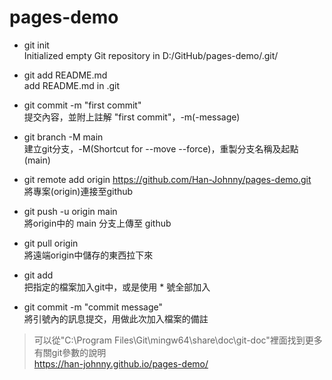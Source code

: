 # pages-demo

- git init <br />
Initialized empty Git repository in D:/GitHub/pages-demo/.git/

- git add README.md <br />
add README.md in .git

- git commit -m "first commit" <br />
提交內容，並附上註解 "first commit"，-m(-message)

- git branch -M main <br />
建立git分支，-M(Shortcut for --move --force)，重製分支名稱及起點 (main)

- git remote add origin https://github.com/Han-Johnny/pages-demo.git <br />
將專案(origin)連接至github

- git push -u origin main <br />
將origin中的 main 分支上傳至 github

- git pull origin <br />
將遠端origin中儲存的東西拉下來

- git add <filename> <br />
把指定的檔案加入git中，或是使用 * 號全部加入

- git commit -m "commit message" <br />
將引號內的訊息提交，用做此次加入檔案的備註


> 可以從"C:\Program Files\Git\mingw64\share\doc\git-doc"裡面找到更多有關git參數的說明 <br />
> https://han-johnny.github.io/pages-demo/